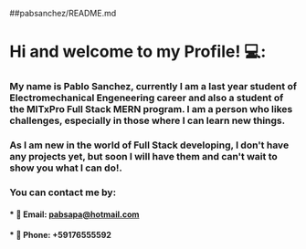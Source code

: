 ##pabsanchez/README.md 

# Hi and welcome to my Profile! 💻:
### My name is Pablo Sanchez, currently I am a last year student of Electromechanical Engeneering career and also a student of the MITxPro Full Stack MERN program. I am a person who likes challenges, especially in those where I can learn new things.

### As I am new in the world of Full Stack developing, I don't have any projects yet, but soon I will have them and can't wait to show you what I can do!.

### You can contact me by:
#### * :email: Email: pabsapa@hotmail.com
#### * :iphone: Phone: +59176555592  


